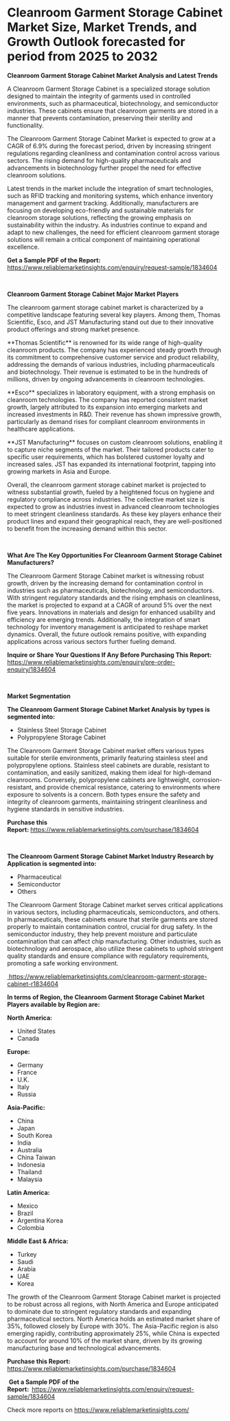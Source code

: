 <p><h1>Cleanroom Garment Storage Cabinet Market Size, Market Trends, and Growth Outlook forecasted for period from 2025 to 2032</h1></p><p><strong>Cleanroom Garment Storage Cabinet Market Analysis and Latest Trends</strong></p>
<p><p>A Cleanroom Garment Storage Cabinet is a specialized storage solution designed to maintain the integrity of garments used in controlled environments, such as pharmaceutical, biotechnology, and semiconductor industries. These cabinets ensure that cleanroom garments are stored in a manner that prevents contamination, preserving their sterility and functionality. </p><p>The Cleanroom Garment Storage Cabinet Market is expected to grow at a CAGR of 6.9% during the forecast period, driven by increasing stringent regulations regarding cleanliness and contamination control across various sectors. The rising demand for high-quality pharmaceuticals and advancements in biotechnology further propel the need for effective cleanroom solutions. </p><p>Latest trends in the market include the integration of smart technologies, such as RFID tracking and monitoring systems, which enhance inventory management and garment tracking. Additionally, manufacturers are focusing on developing eco-friendly and sustainable materials for cleanroom storage solutions, reflecting the growing emphasis on sustainability within the industry. As industries continue to expand and adapt to new challenges, the need for efficient cleanroom garment storage solutions will remain a critical component of maintaining operational excellence.</p></p>
<p><strong>Get a Sample PDF of the Report:&nbsp;</strong> <a href="https://www.reliablemarketinsights.com/enquiry/request-sample/1834604?utm_campaign=3507&utm_medium=2&utm_source=Github&utm_content=ia&utm_term=11042025&utm_id=cleanroom-garment-storage-cabinet">https://www.reliablemarketinsights.com/enquiry/request-sample/1834604</a></p>
<p>&nbsp;</p>
<p><strong>Cleanroom Garment Storage Cabinet Major Market Players</strong></p>
<p><p>The cleanroom garment storage cabinet market is characterized by a competitive landscape featuring several key players. Among them, Thomas Scientific, Esco, and JST Manufacturing stand out due to their innovative product offerings and strong market presence.</p><p>**Thomas Scientific** is renowned for its wide range of high-quality cleanroom products. The company has experienced steady growth through its commitment to comprehensive customer service and product reliability, addressing the demands of various industries, including pharmaceuticals and biotechnology. Their revenue is estimated to be in the hundreds of millions, driven by ongoing advancements in cleanroom technologies.</p><p>**Esco** specializes in laboratory equipment, with a strong emphasis on cleanroom technologies. The company has reported consistent market growth, largely attributed to its expansion into emerging markets and increased investments in R&D. Their revenue has shown impressive growth, particularly as demand rises for compliant cleanroom environments in healthcare applications.</p><p>**JST Manufacturing** focuses on custom cleanroom solutions, enabling it to capture niche segments of the market. Their tailored products cater to specific user requirements, which has bolstered customer loyalty and increased sales. JST has expanded its international footprint, tapping into growing markets in Asia and Europe.</p><p>Overall, the cleanroom garment storage cabinet market is projected to witness substantial growth, fueled by a heightened focus on hygiene and regulatory compliance across industries. The collective market size is expected to grow as industries invest in advanced cleanroom technologies to meet stringent cleanliness standards. As these key players enhance their product lines and expand their geographical reach, they are well-positioned to benefit from the increasing demand within this sector.</p></p>
<p>&nbsp;</p>
<p><strong>What Are The Key Opportunities For Cleanroom Garment Storage Cabinet Manufacturers?</strong></p>
<p><p>The Cleanroom Garment Storage Cabinet market is witnessing robust growth, driven by the increasing demand for contamination control in industries such as pharmaceuticals, biotechnology, and semiconductors. With stringent regulatory standards and the rising emphasis on cleanliness, the market is projected to expand at a CAGR of around 5% over the next five years. Innovations in materials and design for enhanced usability and efficiency are emerging trends. Additionally, the integration of smart technology for inventory management is anticipated to reshape market dynamics. Overall, the future outlook remains positive, with expanding applications across various sectors further fueling demand.</p></p>
<p><strong>Inquire or Share Your Questions If Any Before Purchasing This Report:</strong> <a href="https://www.reliablemarketinsights.com/enquiry/pre-order-enquiry/1834604?utm_campaign=3507&utm_medium=2&utm_source=Github&utm_content=ia&utm_term=11042025&utm_id=cleanroom-garment-storage-cabinet">https://www.reliablemarketinsights.com/enquiry/pre-order-enquiry/1834604</a></p>
<p>&nbsp;</p>
<p><strong>Market Segmentation</strong></p>
<p><strong>The Cleanroom Garment Storage Cabinet Market Analysis by types is segmented into:</strong></p>
<p><ul><li>Stainless Steel Storage Cabinet</li><li>Polypropylene Storage Cabinet</li></ul></p>
<p><p>The Cleanroom Garment Storage Cabinet market offers various types suitable for sterile environments, primarily featuring stainless steel and polypropylene options. Stainless steel cabinets are durable, resistant to contamination, and easily sanitized, making them ideal for high-demand cleanrooms. Conversely, polypropylene cabinets are lightweight, corrosion-resistant, and provide chemical resistance, catering to environments where exposure to solvents is a concern. Both types ensure the safety and integrity of cleanroom garments, maintaining stringent cleanliness and hygiene standards in sensitive industries.</p></p>
<p><strong>Purchase this Report:&nbsp;</strong><a href="https://www.reliablemarketinsights.com/purchase/1834604?utm_campaign=3507&utm_medium=2&utm_source=Github&utm_content=ia&utm_term=11042025&utm_id=cleanroom-garment-storage-cabinet">https://www.reliablemarketinsights.com/purchase/1834604</a></p>
<p>&nbsp;</p>
<p><strong>The Cleanroom Garment Storage Cabinet Market Industry Research by Application is segmented into:</strong></p>
<p><ul><li>Pharmaceutical</li><li>Semiconductor</li><li>Others</li></ul></p>
<p><p>The Cleanroom Garment Storage Cabinet market serves critical applications in various sectors, including pharmaceuticals, semiconductors, and others. In pharmaceuticals, these cabinets ensure that sterile garments are stored properly to maintain contamination control, crucial for drug safety. In the semiconductor industry, they help prevent moisture and particulate contamination that can affect chip manufacturing. Other industries, such as biotechnology and aerospace, also utilize these cabinets to uphold stringent quality standards and ensure compliance with regulatory requirements, promoting a safe working environment.</p></p>
<p><a href="https://www.reliablemarketinsights.com/cleanroom-garment-storage-cabinet-r1834604?utm_campaign=3507&utm_medium=2&utm_source=Github&utm_content=ia&utm_term=11042025&utm_id=cleanroom-garment-storage-cabinet">&nbsp;https://www.reliablemarketinsights.com/cleanroom-garment-storage-cabinet-r1834604</a></p>
<p><strong>In terms of Region, the Cleanroom Garment Storage Cabinet Market Players available by Region are:</strong></p>
<p>
    <p> <strong> North America: </strong>
        <ul>
            <li>United States</li>
            <li>Canada</li>
        </ul>
        </p> 
    <p> <strong> Europe: </strong>
        <ul>
            <li>Germany</li>
            <li>France</li>
            <li>U.K.</li>
            <li>Italy</li>
            <li>Russia</li>
        </ul>
        </p> 
    <p> <strong> Asia-Pacific: </strong>
        <ul>
            <li>China</li>
            <li>Japan</li>
            <li>South Korea</li>
            <li>India</li>
            <li>Australia</li>
            <li>China Taiwan</li>
            <li>Indonesia</li>
            <li>Thailand</li>
            <li>Malaysia</li>
        </ul>
        </p> 
    <p> <strong> Latin America: </strong>
        <ul>
            <li>Mexico</li>
            <li>Brazil</li>
            <li>Argentina Korea</li>
            <li>Colombia</li>
        </ul>
        </p> 
    <p> <strong> Middle East & Africa: </strong>
        <ul>
            <li>Turkey</li>
            <li>Saudi</li>
            <li>Arabia</li>
            <li>UAE</li>
            <li>Korea</li>
        </ul>
    </p>
    </p>
<p><p>The growth of the Cleanroom Garment Storage Cabinet market is projected to be robust across all regions, with North America and Europe anticipated to dominate due to stringent regulatory standards and expanding pharmaceutical sectors. North America holds an estimated market share of 35%, followed closely by Europe with 30%. The Asia-Pacific region is also emerging rapidly, contributing approximately 25%, while China is expected to account for around 10% of the market share, driven by its growing manufacturing base and technological advancements.</p></p>
<p><strong>Purchase this Report: </strong><a href="https://www.reliablemarketinsights.com/purchase/1834604?utm_campaign=3507&utm_medium=2&utm_source=Github&utm_content=ia&utm_term=11042025&utm_id=cleanroom-garment-storage-cabinet">https://www.reliablemarketinsights.com/purchase/1834604</a></p>
<p>&nbsp;<strong>Get a Sample PDF of the Report:&nbsp;&nbsp;</strong><a href="https://www.reliablemarketinsights.com/enquiry/request-sample/1834604?utm_campaign=3507&utm_medium=2&utm_source=Github&utm_content=ia&utm_term=11042025&utm_id=cleanroom-garment-storage-cabinet">https://www.reliablemarketinsights.com/enquiry/request-sample/1834604</a></p>
<p><strong></strong></p>
<p>Check more reports on <a href="https://www.reliablemarketinsights.com/?utm_campaign=3507&utm_medium=2&utm_source=Github&utm_content=ia&utm_term=11042025&utm_id=cleanroom-garment-storage-cabinet">https://www.reliablemarketinsights.com/</a></p>